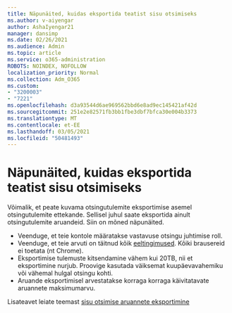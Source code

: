 ```yaml
---
title: Näpunäited, kuidas eksportida teatist sisu otsimiseks
ms.author: v-aiyengar
author: AshaIyengar21
manager: dansimp
ms.date: 02/26/2021
ms.audience: Admin
ms.topic: article
ms.service: o365-administration
ROBOTS: NOINDEX, NOFOLLOW
localization_priority: Normal
ms.collection: Adm_O365
ms.custom:
- "3200003"
- "7221"
ms.openlocfilehash: d3a93544d6ae969562bbd6e8ad9ec145421af42d
ms.sourcegitcommit: 251e2e82571fb3bb1fbe3dbf7bfca30e004b3373
ms.translationtype: MT
ms.contentlocale: et-EE
ms.lasthandoff: 03/05/2021
ms.locfileid: "50481493"
---
```

# <a name="tips-for-exporting-a-report-for-content-search"></a>Näpunäited, kuidas eksportida teatist sisu otsimiseks

Võimalik, et peate kuvama otsingutulemite eksportimise asemel otsingutulemite ettekande. Sellisel juhul saate eksportida ainult otsingutulemite aruandeid. Siin on mõned näpunäited.

- Veenduge, et teie kontole määratakse vastavuse otsingu juhtimise roll.
- Veenduge, et teie arvuti on täitnud kõik [eeltingimused](https://go.microsoft.com/fwlink/?linkid=2102407). Kõiki brausereid ei toetata (nt Chrome).
- Eksportimise tulemuste kitsendamine vähem kui 20TB, nii et eksportimine nurjub. Proovige kasutada väiksemat kuupäevavahemiku või vähemal hulgal otsingu kohti.
- Aruande eksportimisel arvestatakse korraga korraga käivitatavate aruannete maksimumarvu.

Lisateavet leiate teemast [sisu otsimise aruannete eksportimine](https://go.microsoft.com/fwlink/?linkid=2102409)
